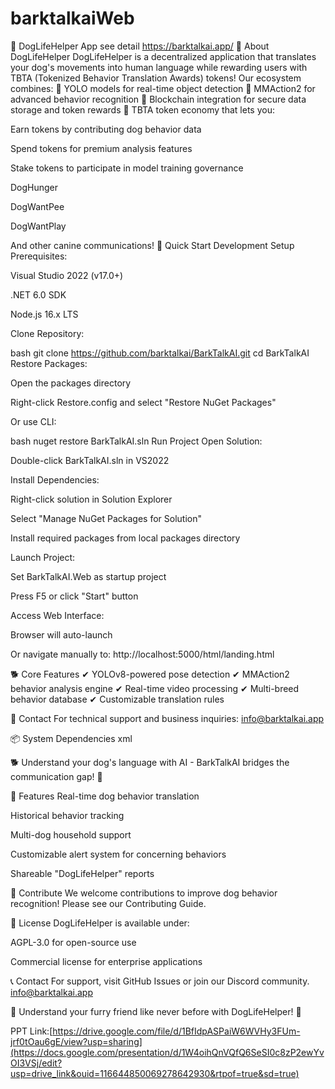 # barktalkaiWeb
🐾 DogLifeHelper App
see detail https://barktalkai.app/
🐶 About DogLifeHelper
DogLifeHelper is a decentralized application that translates your dog's movements into human language while rewarding users with TBTA (Tokenized Behavior Translation Awards) tokens! Our ecosystem combines:
🔹 YOLO models for real-time object detection
🔹 MMAction2 for advanced behavior recognition
🔹 Blockchain integration for secure data storage and token rewards
🔹 TBTA token economy that lets you:

Earn tokens by contributing dog behavior data

Spend tokens for premium analysis features

Stake tokens to participate in model training governance

DogHunger

DogWantPee

DogWantPlay

And other canine communications!
🚀 Quick Start
Development Setup
Prerequisites:

Visual Studio 2022 (v17.0+)

.NET 6.0 SDK

Node.js 16.x LTS

Clone Repository:

bash
git clone https://github.com/barktalkai/BarkTalkAI.git
cd BarkTalkAI
Restore Packages:

Open the packages directory

Right-click Restore.config and select "Restore NuGet Packages"

Or use CLI:

bash
nuget restore BarkTalkAI.sln
Run Project
Open Solution:

Double-click BarkTalkAI.sln in VS2022

Install Dependencies:

Right-click solution in Solution Explorer

Select "Manage NuGet Packages for Solution"

Install required packages from local packages directory

Launch Project:

Set BarkTalkAI.Web as startup project

Press F5 or click "Start" button

Access Web Interface:

Browser will auto-launch

Or navigate manually to: http://localhost:5000/html/landing.html

🐕 Core Features
✔ YOLOv8-powered pose detection
✔ MMAction2 behavior analysis engine
✔ Real-time video processing
✔ Multi-breed behavior database
✔ Customizable translation rules

📧 Contact
For technical support and business inquiries:
info@barktalkai.app

📦 System Dependencies
xml
<!-- Core Dependencies -->
<PackageReference Include="YoloV8.Net" Version="1.2.0" />
<PackageReference Include="MMAction2.Runtime" Version="2.4.1" />
<PackageReference Include="FFmpegCore" Version="5.0.2" />

🐕 Understand your dog's language with AI - BarkTalkAI bridges the communication gap! 🐾

🌟 Features
Real-time dog behavior translation

Historical behavior tracking

Multi-dog household support

Customizable alert system for concerning behaviors

Shareable "DogLifeHelper" reports

🤝 Contribute
We welcome contributions to improve dog behavior recognition! Please see our Contributing Guide.

📜 License
DogLifeHelper is available under:

AGPL-3.0 for open-source use

Commercial license for enterprise applications

📞 Contact
For support, visit GitHub Issues or join our Discord community. info@barktalkai.app

🐶 Understand your furry friend like never before with DogLifeHelper! 🐾

PPT Link:[https://drive.google.com/file/d/1BfIdpASPaiW6WVHy3FUm-jrf0tOau6gE/view?usp=sharing](https://docs.google.com/presentation/d/1W4oihQnVQfQ6SeSI0c8zP2ewYvOI3VSj/edit?usp=drive_link&ouid=116644850069278642930&rtpof=true&sd=true)
